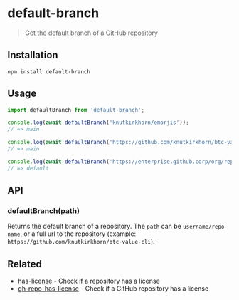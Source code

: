 # default-branch

> Get the default branch of a GitHub repository

## Installation

```
npm install default-branch
```

## Usage

```js
import defaultBranch from 'default-branch';

console.log(await defaultBranch('knutkirkhorn/emorjis'));
// => main

console.log(await defaultBranch('https://github.com/knutkirkhorn/btc-value-cli'));
// => main

console.log(await defaultBranch('https://enterprise.github.corp/org/repo'));
// => default
```

## API

### defaultBranch(path)

Returns the default branch of a repository. The `path` can be `username/repo-name`, or a full url to the repository (example: `https://github.com/knutkirkhorn/btc-value-cli`).

## Related

- [has-license](https://github.com/knutkirkhorn/has-license) - Check if a repository has a license
- [gh-repo-has-license](https://github.com/knutkirkhorn/gh-repo-has-license) - Check if a GitHub repository has a license
